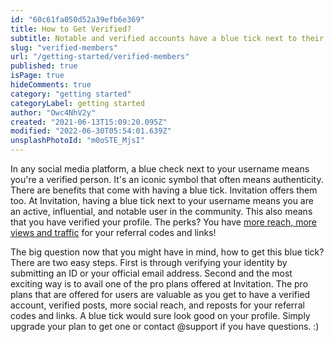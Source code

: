 ```yaml
---
id: "60c61fa050d52a39efb6e369"
title: How to Get Verified?
subtitle: Notable and verified accounts have a blue tick next to their usernames.
slug: "verified-members"
url: "/getting-started/verified-members"
published: true
isPage: true
hideComments: true
category: "getting started"
categoryLabel: getting started
author: "Owc4NhV2y"
created: "2021-06-13T15:09:20.095Z"
modified: "2022-06-30T05:54:01.639Z"
unsplashPhotoId: "m0oSTE_MjsI"
---
```

In any social media platform, a blue check next to your username means you're a verified person. It's an iconic symbol that often means authenticity. There are benefits that come with having a blue tick. Invitation offers them too. At Invitation, having a blue tick next to your username means you are an active, influential, and notable user in the community. This also means that you have verified your profile. The perks? You have [more reach, more views and traffic](https://next.invitation.codes/mag/your-traffic) for your referral codes and links!

The big question now that you might have in mind, how to get this blue tick? There are two easy steps. First is through verifying your identity by submitting an ID or your official email address. Second and the most exciting way is to avail one of the pro plans offered at Invitation. The pro plans that are offered for users are valuable as you get to have a verified account, verified posts, more social reach, and reposts for your referral codes and links. A blue tick would sure look good on your profile. Simply upgrade your plan to get one or contact @support if you have questions. :)